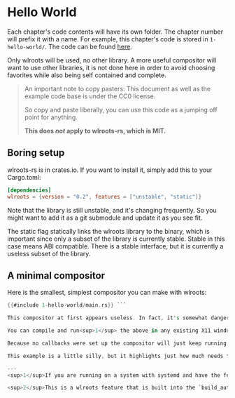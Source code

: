 # Hello World
Each chapter's code contents will have its own folder. The chapter number will prefix it with a name. For example, this chapter's code is stored in `1-hello-world/`. The code can be found [here](https://github.com/swaywm/wlroots-rs/tree/master/how-to-make-a-wayland-compositor/src/).

Only wlroots will be used, no other library. A more useful compositor will want to use other libraries, it is not done here in order to avoid choosing favorites while also being self contained and complete.

>An important note to copy pasters: This document as well as the example code base is under the CC0 license.
>
>So copy and paste liberally, you can use this code as a jumping off point for anything.
>
>**This does _not_ apply to wlroots-rs, which is MIT.**

## Boring setup
wlroots-rs is in crates.io. If you want to install it, simply add this to your Cargo.toml:

```toml
[dependencies]
wlroots = {version = "0.2", features = ["unstable", "static"]}
```

Note that the library is still unstable, and it's changing frequently. So you might want to add it as a git submodule and update it as you see fit.

The static flag statically links the wlroots library to the binary, which is important since only a subset of the library is currently stable. Stable in this case means ABI compatible. There is a stable interface, but it is currently a useless subset of the library.

## A minimal compositor

Here is the smallest, simplest compositor you can make with wlroots:

```rust
{{#include 1-hello-world/main.rs}} ```

This compositor at first appears useless. In fact, it's somewhat dangerous. 

You can compile and run<sup>1</sup> the above in any existing X11 window manager or Wayland compositor and it will run in a nested window.<sup>2</sup> However if you run it in a separate TTY it will use the DRM backend. This is usually the backend that will be used when you're not testing the compositor. If you run it on DRM, you can't escape the compositor.

Because no callbacks were set up the compositor will just keep running forever doing nothing. If you run this in DRM, you need to reboot your computer to escape. You can't even switch TTYs because that's up to the compositor to set up.

This example is a little silly, but it highlights just how much needs to be implemented -- our compositor can't even shut itself off.

---
<sup>1</sup>If you are running on a system with systemd and have the feature enabled (it is by default) it should "just work" for your user. If not, you'll need set the setuid bit on the binary `chmod u+s`

<sup>2</sup>This is a wlroots feature that is built into the `build_auto` function. It is very useful for debugging.


